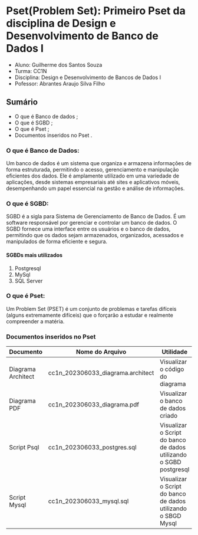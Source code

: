 # Pset(Problem Set): Primeiro Pset da disciplina de Design e Desenvolvimento de Banco de Dados I

* Aluno: Guilherme dos Santos Souza
* Turma: CC1N
* Disciplina: Design e Desenvolvimento de Bancos de Dados I
* Pofessor: Abrantes Araujo Silva Filho
## Sumário ##
* O que é  Banco de dados ;
* O que é SGBD ;
* O que é Pset ;
* Documentos inseridos no Pset .
### O que é Banco de Dados: ###
<p>Um banco de dados é um sistema que organiza e armazena informações de forma estruturada, permitindo o acesso, gerenciamento e manipulação eficientes dos dados. Ele é amplamente utilizado em uma variedade de aplicações, desde sistemas empresariais até sites e aplicativos móveis, desempenhando um papel essencial na gestão e análise de informações.

  ### O que é SGBD: ###
<p>
SGBD é a sigla para Sistema de Gerenciamento de Banco de Dados. É um software responsável por gerenciar e controlar um banco de dados. O SGBD fornece uma interface entre os usuários e o banco de dados, permitindo que os dados sejam armazenados, organizados, acessados e manipulados de forma eficiente e segura.
  </p>
  
  #### SGBDs mais utilizados ####
  1. Postgresql
  2. MySql
  3. SQL Server
  
 ### O que é Pset: ###
 <p>
  Um Problem Set (PSET) é um conjunto de problemas e tarefas difíceis (alguns
extremamente difíceis) que o forçarão a estudar e realmente compreender a matéria.
  </p>
  
 ### Documentos inseridos no Pset ### 
 
Documento              | Nome do Arquivo                    | Utilidade
-----------------------|----------------------------------- | -------------
 Diagrama Architect    | cc1n_202306033_diagrama.architect  | Visualizar o código do diagrama
 Diagrama PDF          | cc1n_202306033_diagrama.pdf        | Visualizar o banco de dados criado
 Script Psql           | cc1n_202306033_postgres.sql        | Visualizar o Script do banco de dados utilizando o SGBD postgresql
 Script Mysql          | cc1n_202306033_mysql.sql           | Visualizar o Script do banco de dados utilizando o SBGD Mysql
 
